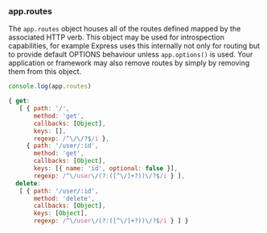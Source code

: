 <h3 id='app.routes'>app.routes</h3>

The `app.routes` object houses all of the routes defined mapped
by the associated HTTP verb. This object may be used for introspection capabilities,
for example Express uses this internally not only for routing but to provide default
<string>OPTIONS</string> behaviour unless `app.options()` is used. Your application
or framework may also remove routes by simply by removing them from this object.

```js
console.log(app.routes)

{ get:
   [ { path: '/',
       method: 'get',
       callbacks: [Object],
       keys: [],
       regexp: /^\/\/?$/i },
     { path: '/user/:id',
       method: 'get',
       callbacks: [Object],
       keys: [{ name: 'id', optional: false }],
       regexp: /^\/user\/(?:([^\/]+?))\/?$/i } ],
  delete:
   [ { path: '/user/:id',
       method: 'delete',
       callbacks: [Object],
       keys: [Object],
       regexp: /^\/user\/(?:([^\/]+?))\/?$/i } ] }
```
